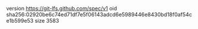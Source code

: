version https://git-lfs.github.com/spec/v1
oid sha256:02920be6c74ed71df7e5f06143adcd6e5989446e8430bd18f0af54ce1b599e53
size 3583
